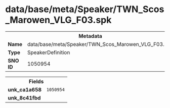 <h1>data/base/meta/Speaker/TWN_Scos_Marowen_VLG_F03.spk</h1><table><tr><th colspan="100%">Metadata</th></tr><tr><td><b>Name</b></td><td>data/base/meta/Speaker/TWN_Scos_Marowen_VLG_F03.spk</td></tr><tr><td><b>Type</b></td><td>SpeakerDefinition</td></tr><tr><td><b>SNO ID</b></td><td>1050954</td></tr></table>

<table><tr><th colspan="100%">Fields</th></tr><tr><td><b>unk_ca1a658</b></td><td><code>1050954</code></td></tr><tr><td><b>unk_8c41fbd</b></td><td></td></tr></table>

